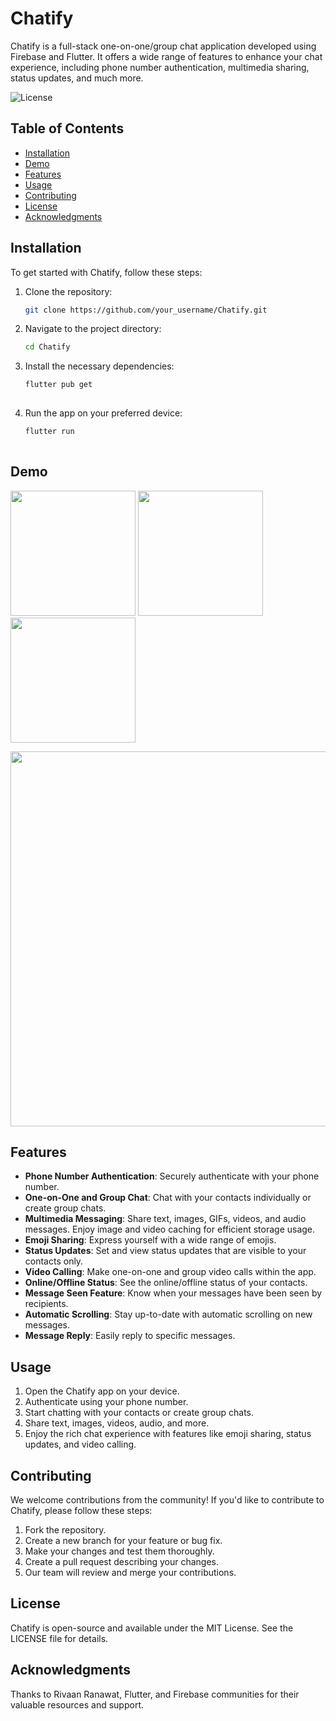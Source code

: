 # Chatify
Chatify is a full-stack one-on-one/group chat application developed using Firebase and Flutter. It offers a wide range of features to enhance your chat experience, including phone number authentication, multimedia sharing, status updates, and much more.


![License](https://img.shields.io/github/license/dhirajmishra98/Chatify)

## Table of Contents

- [Installation](#installation)
- [Demo](#demo)
- [Features](#features)
- [Usage](#usage)
- [Contributing](#contributing)
- [License](#license)
- [Acknowledgments](#acknowledgments)

## Installation

To get started with Chatify, follow these steps:

1. Clone the repository:
   ```bash
   git clone https://github.com/your_username/Chatify.git
   
2. Navigate to the project directory:
   ```bash
   cd Chatify
   
3. Install the necessary dependencies:
   ```bash
   flutter pub get
  
4. Run the app on your preferred device:
   ```bash
   flutter run
  
## Demo 
<p float="left">
  <img src="https://github.com/dhirajmishra98/Chatify/assets/95682044/6e8f8426-a45c-4cf1-9797-791e0d6472eb" width="200" /> 
    <img src="https://github.com/dhirajmishra98/Chatify/assets/95682044/b52e0cca-9c23-4716-acd0-61108a867af0" width="200" /> 
   <img src="https://github.com/dhirajmishra98/Chatify/assets/95682044/17ea3b2b-f570-4d8d-b292-d3b60c5d2ab5" width="200" /> 
</p>
<p float="left">
  <img src="https://github.com/dhirajmishra98/Chatify/assets/95682044/2861176e-1b24-4168-afc2-c4bbc7035ad1" width="600" />
</p>

## Features
<ul>

  <li><b>Phone Number Authentication</b>: Securely authenticate with your phone number.
  <li><b>One-on-One and Group Chat</b>: Chat with your contacts individually or create group chats.</li>
  <li><b>Multimedia Messaging</b>: Share text, images, GIFs, videos, and audio messages. Enjoy image and video caching for efficient storage usage.</li>
  <li><b>Emoji Sharing</b>: Express yourself with a wide range of emojis.</li>
  <li><b>Status Updates</b>: Set and view status updates that are visible to your contacts only.</li>
  <li><b>Video Calling</b>: Make one-on-one and group video calls within the app.</li>
  <li><b>Online/Offline Status</b>: See the online/offline status of your contacts.</li>
  <li><b>Message Seen Feature</b>: Know when your messages have been seen by recipients.
</li>
  <li><b>Automatic Scrolling</b>: Stay up-to-date with automatic scrolling on new messages.</li>
  <li><b>Message Reply</b>: Easily reply to specific messages.</li>
</ul>

## Usage
<ol>
  <li>Open the Chatify app on your device.</li>
  <li>Authenticate using your phone number.</li>
  <li>Start chatting with your contacts or create group chats.</li>
  <li>Share text, images, videos, audio, and more.</li>
  <li>Enjoy the rich chat experience with features like emoji sharing, status updates, and video calling.</li>
</ol>

## Contributing
We welcome contributions from the community! If you'd like to contribute to Chatify, please follow these steps:
<ol>
  <li>Fork the repository.</li>
  <li>Create a new branch for your feature or bug fix.</li>
  <li>Make your changes and test them thoroughly.</li>
  <li>Create a pull request describing your changes.</li>
  <li>Our team will review and merge your contributions.</li>
</ol>

## License
Chatify is open-source and available under the MIT License. See the LICENSE file for details.

## Acknowledgments
Thanks to Rivaan Ranawat, Flutter, and Firebase communities for their valuable resources and support.
